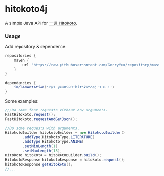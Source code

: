 # hitokoto4j

A simple Java API for [一言 Hitokoto](https://hitokoto.cn/).

### Usage

Add repository & dependence:
```groovy
repositories {
    maven {
        url "https://raw.githubusercontent.com/GerryYuu/repository/master/"
    }
}

dependencies {
    implementation('xyz.yuu8583:hitokoto4j:1.0.1')
}
```
Some examples:
```java
///Do some fast requests without any arguments.
FastHitokoto.request();
FastHitokoto.requestAndGetJson();

//Do some requests with arguments.
HitokotoBuilder hitokotoBuilder = new HitokotoBuilder()
        .addType(HitokotoType.LITERATURE)
        .addType(HitokotoType.ANIME)
        .setMinLength(1)
        .setMaxLength(15);
Hitokoto hitokoto = hitokotoBuilder.build();
HitokotoResponse hitokotoResponse = hitokoto.request();
hitokotoResponse.getHitokoto();
//...
```
